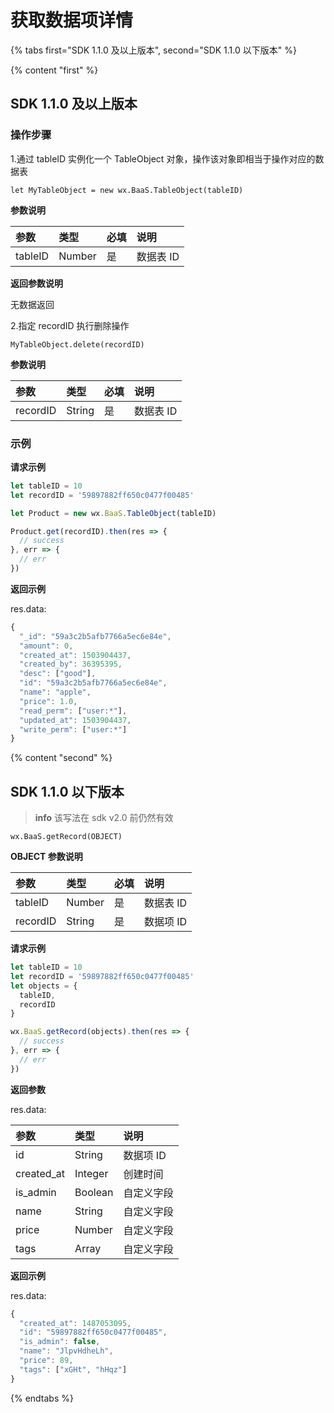 # 获取数据项详情

{% tabs first="SDK 1.1.0 及以上版本", second="SDK 1.1.0 以下版本" %}

{% content "first" %}

## SDK 1.1.0 及以上版本

### 操作步骤

1.通过 tableID 实例化一个 TableObject 对象，操作该对象即相当于操作对应的数据表

`let MyTableObject = new wx.BaaS.TableObject(tableID)`

**参数说明**

| 参数     | 类型   | 必填 | 说明 |
| :-----  | :----- | :-- | :-- |
| tableID | Number |  是 | 数据表 ID |

**返回参数说明**

无数据返回

2.指定 recordID 执行删除操作

`MyTableObject.delete(recordID)`

**参数说明**

| 参数      | 类型   | 必填 | 说明 |
| :------- | :----- | :-- | :-- |
| recordID | String | 是  | 数据表 ID |


### 示例

**请求示例**

```js
let tableID = 10
let recordID = '59897882ff650c0477f00485'

let Product = new wx.BaaS.TableObject(tableID)

Product.get(recordID).then(res => {
  // success
}, err => {
  // err
})
```

**返回示例**

res.data:
```js
{
  "_id": "59a3c2b5afb7766a5ec6e84e",
  "amount": 0,
  "created_at": 1503904437,
  "created_by": 36395395,
  "desc": ["good"],
  "id": "59a3c2b5afb7766a5ec6e84e",
  "name": "apple",
  "price": 1.0,
  "read_perm": ["user:*"],
  "updated_at": 1503904437,
  "write_perm": ["user:*"]
}
```

{% content "second" %}

## SDK 1.1.0 以下版本

> **info**
> 该写法在 sdk v2.0 前仍然有效

`wx.BaaS.getRecord(OBJECT)`

**OBJECT 参数说明**

| 参数      | 类型   | 必填 | 说明 |
| :------  | :----- | :-- | :-- |
| tableID  | Number | 是  | 数据表 ID |
| recordID | String | 是  | 数据项 ID |

**请求示例**

```js
let tableID = 10
let recordID = '59897882ff650c0477f00485'
let objects = {
  tableID,
  recordID
}

wx.BaaS.getRecord(objects).then(res => {
  // success
}, err => {
  // err
})
```

**返回参数**

res.data:

| 参数        | 类型    | 说明 |
| :--------- | :------ | :-- |
| id         | String  | 数据项 ID |
| created_at | Integer | 创建时间 |
| is_admin   | Boolean | 自定义字段 |
| name       | String  | 自定义字段 |
| price      | Number  | 自定义字段 |
| tags       |  Array  | 自定义字段 |

**返回示例**

res.data:
```js
{
  "created_at": 1487053095,
  "id": "59897882ff650c0477f00485",
  "is_admin": false,
  "name": "JlpvHdheLh",
  "price": 89,
  "tags": ["xGHt", "hHqz"]
}
```

{% endtabs %}